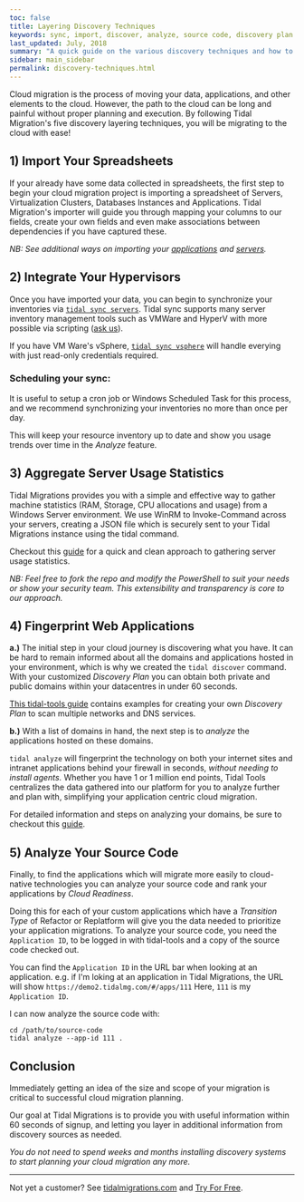 ```yaml
---
toc: false
title: Layering Discovery Techniques
keywords: sync, import, discover, analyze, source code, discovery plan
last_updated: July, 2018
summary: "A quick guide on the various discovery techniques and how to layer them together to quickly and accurately discover your environment"
sidebar: main_sidebar
permalink: discovery-techniques.html
---
```


Cloud migration is the process of moving your data, applications, and other elements to the cloud. However, the path to the cloud can be long and painful without proper planning and execution.
By following Tidal Migration's five discovery layering techniques, you will be migrating to the cloud with ease!


## 1) Import Your Spreadsheets

If your already have some data collected in spreadsheets, the first step to begin your cloud migration project is importing a spreadsheet of Servers, Virtualization Clusters, Databases Instances and Applications. Tidal Migration's importer will guide you through mapping your columns to our fields, create your own fields and even make associations between dependencies if you have captured these.

_NB: See additional ways on importing your [applications](importapps.html) and [servers](import_servers.html)._

## 2) Integrate Your Hypervisors

Once you have imported your data, you can begin to synchronize your inventories via [`tidal sync servers`](syncservers.html).
Tidal sync supports many server inventory management tools such as VMWare and HyperV with more possible via scripting ([ask us](https://tidalmigrations.com/contact)).

If you have VM Ware's vSphere, [`tidal sync vsphere`](#vsphere-sync) will handle everying with just read-only credentials required.

### Scheduling your sync:
It is useful to setup a cron job or Windows Scheduled Task for this process, and we recommend synchronizing your inventories no more than once per day. 

This will keep your resource inventory up to date and show you usage trends over time in the _Analyze_ feature.


## 3) Aggregate Server Usage Statistics

Tidal Migrations provides you with a simple and effective way to gather machine statistics (RAM, Storage, CPU allocations and usage) from a Windows Server environment.
We use WinRM to Invoke-Command across your servers, creating a JSON file which is securely sent to your Tidal Migrations instance using the tidal command.

Checkout this [guide](sync_hyper-v.html) for a quick and clean approach to gathering server usage statistics. 

_NB: Feel free to fork the repo and modify the PowerShell to suit your needs or show your security team.  This extensibility and transparency is core to our approach._


## 4) Fingerprint Web Applications 

**a.)** The initial step in your cloud journey is discovering what you have.
It can be hard to remain informed about all the domains and applications 
hosted in your environment, which is why we created the `tidal discover` command. 
With your customized _Discovery Plan_ you can obtain both private and public domains
within your datacentres in under 60 seconds.

[This tidal-tools guide](discover.html) contains examples for creating your own _Discovery Plan_ to scan multiple networks and DNS services.

**b.)** With a list of domains in hand, the next step is to _analyze_ the applications hosted on these domains.

`tidal analyze` will fingerprint the technology on both your internet sites and intranet applications behind your firewall in seconds, _without needing to install agents._ 
Whether you have 1 or 1 million end points, Tidal Tools centralizes the data gathered into our platform for you to analyze further and plan with, simplifying your application centric cloud migration.

For detailed information and steps on analyzing your domains, be sure to checkout this [guide](analyze.html).


## 5) Analyze Your Source Code

Finally, to find the applications which will migrate more easily to
cloud-native technologies you can analyze your source code and rank
your applications by _Cloud Readiness_.

Doing this for each of your custom applications which have a _Transition
Type_ of Refactor or Replatform will give you the data needed to prioritize your
application migrations.  To analyze your source code, you need the
`Application ID`, to be logged in with tidal-tools and a copy of the
source code checked out.

You can find the `Application ID` in the URL bar when looking at an
application.  e.g. if I'm loking at an application in Tidal Migrations,
the URL will show `https://demo2.tidalmg.com/#/apps/111`  Here, `111` is
my `Application ID`.

I can now analyze the source code with:

```
cd /path/to/source-code
tidal analyze --app-id 111 .
```


## Conclusion
Immediately getting an idea of the size and scope of your migration is
critical to successful cloud migration planning.

Our goal at Tidal Migrations is to provide you with useful information
within 60 seconds of signup, and letting you layer in additional
information from discovery sources as needed.  

_You do not need to spend weeks and months installing discovery systems
to start planning your cloud migration any more._


---
Not yet a customer?  See [tidalmigrations.com](https://tidalmigrations.com) and [Try For Free](https://get.tidalmg.com).

